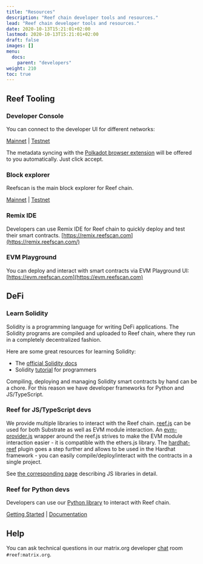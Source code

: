 ```yaml
---
title: "Resources"
description: "Reef chain developer tools and resources."
lead: "Reef chain developer tools and resources."
date: 2020-10-13T15:21:01+02:00
lastmod: 2020-10-13T15:21:01+02:00
draft: false
images: []
menu:
  docs:
    parent: "developers"
weight: 210
toc: true
---
```


## Reef Tooling

### Developer Console
You can connect to the developer UI for different networks:

[Mainnet](https://console.reefscan.com/?rpc=wss%3A%2F%2Frpc.reefscan.com%2Fws#/explorer) | [Testnet](https://console.reefscan.com/?rpc=wss%3A%2F%2Frpc-testnet.reefscan.com%2Fws#/explorer)

The metadata syncing with the [Polkadot browser extension](https://polkadot.js.org/extension/) will be offered to you automatically. Just click accept.

### Block explorer
Reefscan is the main block explorer for Reef chain.

[Mainnet](https://reefscan.com) | [Testnet](https://testnet.reefscan.com)

### Remix IDE
Developers can use Remix IDE for Reef chain to quickly deploy and test their smart contracts.
[https://remix.reefscan.com](https://remix.reefscan.com/)

### EVM Playground
You can deploy and interact with smart contracts via EVM Playground UI:
[https://evm.reefscan.com](https://evm.reefscan.com)


## DeFi

### Learn Solidity
Solidity is a programming language for writing DeFi applications. The Solidity programs are compiled
and uploaded to Reef chain, where they run in a completely decentralized fashion.

Here are some great resources for learning Solidity:
 - The [official Solidity docs](https://docs.soliditylang.org)
 - Solidity [tutorial](https://www.tutorialspoint.com/solidity/index.htm) for programmers


Compiling, deploying and managing Solidity smart contracts by hand can be a chore. For this reason
we have developer frameworks for Python and JS/TypeScript.


### Reef for JS/TypeScript devs
We provide multiple libraries to interact with the Reef chain. [reef.js](https://github.com/reef-defi/reef.js) can be used for both Substrate as well as EVM module interaction. An [evm-provider.js](https://github.com/reef-defi/evm-provider.js/commits/master) wrapper around the reef.js strives to make the EVM module interaction easier - it is compatible with the ethers.js library. The [hardhat-reef](https://github.com/reef-defi/hardhat-reef) plugin goes a step further and allows to be used in the Hardhat framework - you can easily compile/deploy/interact with the contracts in a single project.


See [the corresponding page](/docs/developers/js_libraries) describing JS libraries in detail.



### Reef for Python devs
Developers can use our [Python library](https://pypi.org/project/reef-interface/) to interact with Reef chain.

[Getting Started](https://github.com/reef-defi/py-reef-interface#readme) | [Documentation](https://reef-defi.github.io/py-reef-interface/reefinterface/index.html)


## Help
You can ask technical questions in our matrix.org developer [chat](https://app.element.io/#/room/#reef:matrix.org) room `#reef:matrix.org`.
